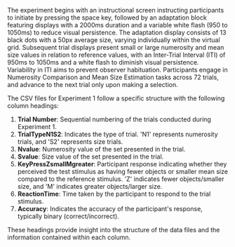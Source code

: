 The experiment begins with an instructional screen instructing participants to initiate by 
pressing the space key, followed by an adaptation block featuring displays with a 2000ms duration 
and a variable white flash (950 to 1050ms) to reduce visual persistence. The adaptation display 
consists of 13 black dots with a 50px average size, varying individually within the virtual grid. 
Subsequent trial displays present small or large numerosity and mean size values in relation to 
reference values, with an Inter-Trial Interval (ITI) of 950ms to 1050ms and a white flash to 
diminish visual persistence. Variability in ITI aims to prevent observer habituation. 
Participants engage in Numerosity Comparison and Mean Size Estimation tasks across 72 trials, 
and advance to the next trial only upon making a selection.

The CSV files for Experiment 1 follow a specific structure with the following column headings:

1. **Trial Number**: Sequential numbering of the trials conducted during Experiment 1.
2. **TrialTypeN1S2**: Indicates the type of trial. 'N1' represents numerosity trials, and 'S2' represents size trials.
3. **Nvalue**: Numerosity value of the set presented in the trial.
4. **Svalue**: Size value of the set presented in the trial.
5. **KeyPressZsmallMgreater**: Participant response indicating whether they perceived the test stimulus as having fewer objects or smaller mean size compared to the reference stimulus. 'Z' indicates fewer objects/smaller size, and 'M' indicates greater objects/larger size.
6. **ReactionTime**: Time taken by the participant to respond to the trial stimulus.
7. **Accuracy**: Indicates the accuracy of the participant's response, typically binary (correct/incorrect).

These headings provide insight into the structure of the data files and the information contained within each column.

